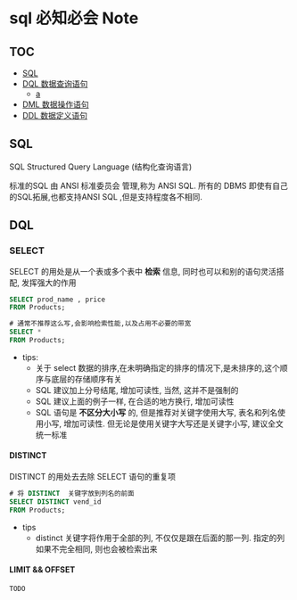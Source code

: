 # sql 必知必会 Note

## TOC
* [SQL](#SQL)
* [DQL 数据查询语句](#)
    * [a]()
* [DML 数据操作语句](#)
* [DDL 数据定义语句](#)

<!--DCL-->

## SQL

SQL Structured Query Language (结构化查询语言)

标准的SQL 由 ANSI 标准委员会 管理,称为 ANSI SQL. 所有的 DBMS 即使有自己的SQL拓展,也都支持ANSI SQL ,但是支持程度各不相同.

## DQL

### SELECT 

SELECT 的用处是从一个表或多个表中 **检索** 信息, 同时也可以和别的语句灵活搭配, 发挥强大的作用

```sql
SELECT prod_name , price
FROM Products;

# 通常不推荐这么写,会影响检索性能,以及占用不必要的带宽
SELECT *
FROM Products;
```

* tips: 
    * 关于 select 数据的排序,在未明确指定的排序的情况下,是未排序的,这个顺序与底层的存储顺序有关
    * SQL 建议加上分号结尾, 增加可读性, 当然, 这并不是强制的
    * SQL 建议上面的例子一样, 在合适的地方换行, 增加可读性
    * SQL 语句是 **不区分大小写** 的, 但是推荐对关键字使用大写, 表名和列名使用小写, 增加可读性. 但无论是使用关键字大写还是关键字小写, 建议全文统一标准

#### DISTINCT

DISTINCT 的用处去去除 SELECT 语句的重复项

```sql
# 将 DISTINCT  关键字放到列名的前面
SELECT DISTINCT vend_id
FROM Products;
```

* tips
    * distinct 关键字将作用于全部的列, 不仅仅是跟在后面的那一列. 指定的列如果不完全相同, 则也会被检索出来

#### LIMIT && OFFSET
`TODO`